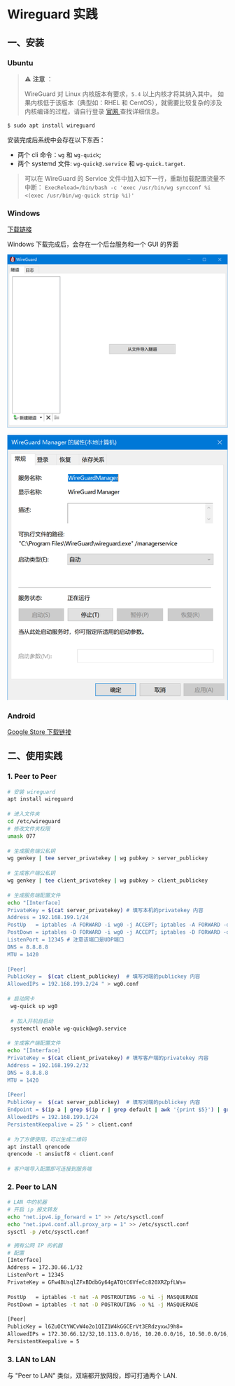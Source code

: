 # Wireguard 实践

## 一、安装

### Ubuntu

> ⚠️ **注意** ：
>
> WireGuard 对 Linux 内核版本有要求，`5.4` 以上内核才将其纳入其中。
> 如果内核低于该版本（典型如：RHEL 和 CentOS），就需要比较复杂的涉及内核编译的过程，请自行登录 [官网 ](https://www.wireguard.com/install/)查找详细信息。

```bash
$ sudo apt install wireguard
```

安装完成后系统中会存在以下东西：

- 两个 cli 命令：`wg` 和 `wg-quick`;
- 两个 systemd 文件: `wg-quick@.service` 和 `wg-quick.target`.

> 可以在 WireGuard 的 Service 文件中加入如下一行，重新加载配置流量不中断：
> `ExecReload=/bin/bash -c 'exec /usr/bin/wg syncconf %i <(exec /usr/bin/wg-quick strip %i)'`

### Windows

[下载链接](https://download.wireguard.com/windows-client/wireguard-installer.exe)

Windows 下载完成后，会存在一个后台服务和一个 GUI 的界面

![image.png](https://raw.githubusercontent.com/wlynxg/pic/main/2025/06/01/20250601-150945.png)

![image.png](https://raw.githubusercontent.com/wlynxg/pic/main/2025/06/01/20250601-150955.png)


### Android

[Google Store 下载链接](https://play.google.com/store/apps/details?id=com.wireguard.android)

## 二、使用实践

### 1. Peer to Peer

```bash
# 安装 wireguard
apt install wireguard

# 进入文件夹
cd /etc/wireguard
# 修改文件夹权限
umask 077

# 生成服务端公私钥
wg genkey | tee server_privatekey | wg pubkey > server_publickey

# 生成客户端公私钥
wg genkey | tee client_privatekey | wg pubkey > client_publickey

# 生成服务端配置文件
echo "[Interface]
PrivateKey = $(cat server_privatekey) # 填写本机的privatekey 内容
Address = 192.168.199.1/24
PostUp   = iptables -A FORWARD -i wg0 -j ACCEPT; iptables -A FORWARD -o $(ip r | grep default | awk '{print $5}') -j ACCEPT; iptables -t nat -A POSTROUTING -o eth0 -j MASQUERADE
PostDown = iptables -D FORWARD -i wg0 -j ACCEPT; iptables -D FORWARD -o $(ip r | grep default | awk '{print $5}') -j ACCEPT; iptables -t nat -D POSTROUTING -o eth0 -j MASQUERADE
ListenPort = 12345 # 注意该端口是UDP端口
DNS = 8.8.8.8
MTU = 1420

[Peer]
PublicKey =  $(cat client_publickey)  # 填写对端的publickey 内容
AllowedIPs = 192.168.199.2/24 " > wg0.conf

# 启动网卡
 wg-quick up wg0
 
 # 加入开机自启动
 systemctl enable wg-quick@wg0.service

# 生成客户端配置文件
echo "[Interface]
PrivateKey = $(cat client_privatekey) # 填写客户端的privatekey 内容
Address = 192.168.199.2/32
DNS = 8.8.8.8
MTU = 1420

[Peer]
PublicKey =  $(cat server_publickey)  # 填写对端的publickey 内容
Endpoint = $(ip a | grep $(ip r | grep default | awk '{print $5}') | grep inet | awk '{print $2}' | cut -d'/' -f 1):12345 # 对端地址
AllowedIPs = 192.168.199.1/24 
PersistentKeepalive = 25 " > client.conf

# 为了方便使用，可以生成二维码
apt install qrencode
qrencode -t ansiutf8 < client.conf

# 客户端导入配置即可连接到服务端
```

### 2. Peer to LAN

```bash
# LAN 中的机器
# 开启 ip 报文转发
echo "net.ipv4.ip_forward = 1" >> /etc/sysctl.conf
echo "net.ipv4.conf.all.proxy_arp = 1" >> /etc/sysctl.conf
sysctl -p /etc/sysctl.conf
```

```bash
# 拥有公网 IP 的机器
# 配置
[Interface]
Address = 172.30.66.1/32
ListenPort = 12345
PrivateKey = GFw4BUsqlZFxBDdbGy64gATQtC6VfeCc820XRZpfLWs=

PostUp   = iptables -t nat -A POSTROUTING -o %i -j MASQUERADE
PostDown = iptables -t nat -D POSTROUTING -o %i -j MASQUERADE

[Peer]
PublicKey = l6ZuOCtYWCvW4o2o1QIZ1W4kGGCErVt3ERdzyxwJ9h8=
AllowedIPs = 172.30.66.12/32,10.113.0.0/16, 10.20.0.0/16, 10.50.0.0/16, 192.168.80.0/24, 192.168.3.0/24, 192.168.8.0/24, 192.168.10.0/24, 192.168.12.0/24, 192.168.24.0/24, 192.168.25.0/24, 192.168.26.0/24, 192.168.27.0/24, 192.168.30.0/24, 192.168.32.0/24
PersistentKeepalive = 5
```


### 3. LAN to LAN

与 "Peer to LAN" 类似，双端都开放网段，即可打通两个 LAN.
